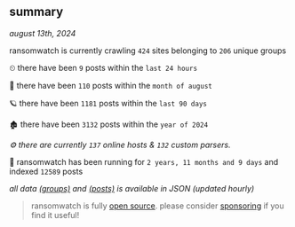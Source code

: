 
## summary
_august 13th, 2024_

ransomwatch is currently crawling `424` sites belonging to `206` unique groups

⏲ there have been `9` posts within the `last 24 hours`

🦈 there have been `110` posts within the `month of august`

🪐 there have been `1181` posts within the `last 90 days`

🏚 there have been `3132` posts within the `year of 2024`

_⚙️ there are currently `137` online hosts & `132` custom parsers._

🦕 ransomwatch has been running for `2 years, 11 months and 9 days` and indexed `12589` posts

_all data  [(groups)](http://ransomwhat.telemetry.ltd/groups) and [(posts)](http://ransomwhat.telemetry.ltd/posts) is available in JSON (updated hourly)_

> ransomwatch is fully [open source](https://github.com/joshhighet/ransomwatch#ransomwatch--). please consider [sponsoring](https://github.com/sponsors/joshhighet) if you find it useful!
